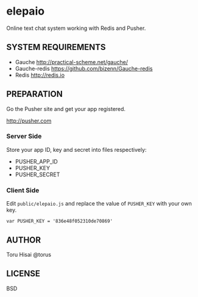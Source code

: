elepaio
=======

Online text chat system working with Redis and Pusher.

SYSTEM REQUIREMENTS
-------------------

- Gauche http://practical-scheme.net/gauche/
- Gauche-redis https://github.com/bizenn/Gauche-redis
- Redis http://redis.io

PREPARATION
-----------

Go the Pusher site and get your app registered.

http://pusher.com

### Server Side

Store your app ID, key and secret into files respectively:

- PUSHER_APP_ID
- PUSHER_KEY
- PUSHER_SECRET

### Client Side

Edit `public/elepaio.js` and replace the value of `PUSHER_KEY` with your own key.

    var PUSHER_KEY = '836e48f052310de70869'

AUTHOR
------

Toru Hisai @torus

LICENSE
-------

BSD
